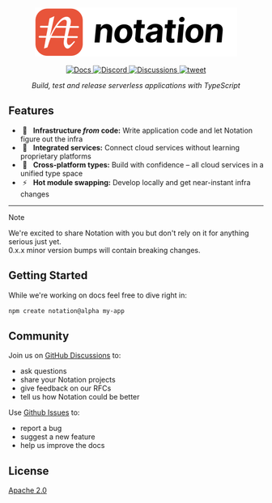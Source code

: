 <br />

<p align="center">
  <a href="https://www.notation.dev">
    <picture>
      <source media="(prefers-color-scheme: dark)" srcset=".github/assets/notation-logo-dark.svg">
      <source media="(prefers-color-scheme: light)" srcset=".github/assets/notation-logo.svg">
      <img alt="Notation Logo" src=".github/assets/notation-logo.svg">
    </picture>
  </a>
</p>

<p align="center">
  <a href="https://www.notation.dev/docs/">
    <img alt="Docs" src="https://img.shields.io/badge/docs-get%20started-brightgreen"/>
  </a>
  <a href="https://discord.gg/mGzDWShPzm">
    <img alt="Discord" src="https://img.shields.io/discord/1154880135678406676">
  </a>
  <a href="https://github.com/notation-dev/notation/discussions">
    <img alt="Discussions" src="https://img.shields.io/github/discussions/notation-dev/notation"/>
  </a>
  <a href="https://twitter.com/intent/tweet?url=https://www.notation.dev">
    <img alt="tweet" src="https://img.shields.io/twitter/url/http/shields.io.svg?style=social"/>
  </a>
</p>

<p align="center"><em>Build, test and release serverless applications with TypeScript</em></p>

## Features

- &nbsp;🧩&nbsp;&nbsp; **Infrastructure _from_ code:** Write application code and let Notation figure out the infra
- &nbsp;🔗&nbsp;&nbsp; **Integrated services:** Connect cloud services without learning proprietary platforms
- &nbsp;🤝&nbsp;&nbsp; **Cross-platform types:** Build with confidence – all cloud services in a unified type space
- &nbsp;⚡️&nbsp;&nbsp; **Hot module swapping:** Develop locally and get near-instant infra changes

---

> [!NOTE]
> We're excited to share Notation with you but don't rely on it for anything serious just yet.<br />
> 0.x.x minor version bumps will contain breaking changes.

## Getting Started

While we're working on docs feel free to dive right in:

```sh
npm create notation@alpha my-app
```

## Community

Join us on [GitHub Discussions](https://github.com/notation-dev/notation/discussions) to:

- ask questions
- share your Notation projects
- give feedback on our RFCs
- tell us how Notation could be better

Use [Github Issues](https://github.com/notation-dev/notation/issues/new) to:

- report a bug
- suggest a new feature
- help us improve the docs

## License

[Apache 2.0](https://choosealicense.com/licenses/apache-2.0/)

